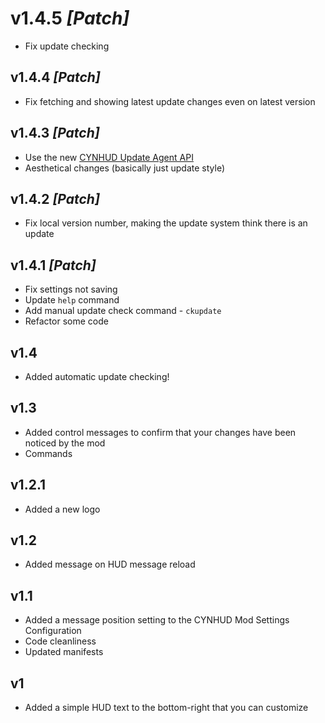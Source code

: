 # v1.4.5 *[Patch]*
- Fix update checking
## v1.4.4 *[Patch]*
- Fix fetching and showing latest update changes even on latest version
## v1.4.3 *[Patch]*
- Use the new [CYNHUD Update Agent API](https://cynhud.api.frothywifi.cc)
- Aesthetical changes (basically just update style)
## v1.4.2 *[Patch]*
- Fix local version number, making the update system think there is an update
## v1.4.1 *[Patch]*
- Fix settings not saving
- Update `help` command
- Add manual update check command - `ckupdate`
- Refactor some code
## v1.4
- Added automatic update checking!
## v1.3
- Added control messages to confirm that your changes have been noticed by the mod
- Commands
## v1.2.1
- Added a new logo
## v1.2
- Added message on HUD message reload
## v1.1
- Added a message position setting to the CYNHUD Mod Settings Configuration
- Code cleanliness
- Updated manifests
## v1
- Added a simple HUD text to the bottom-right that you can customize